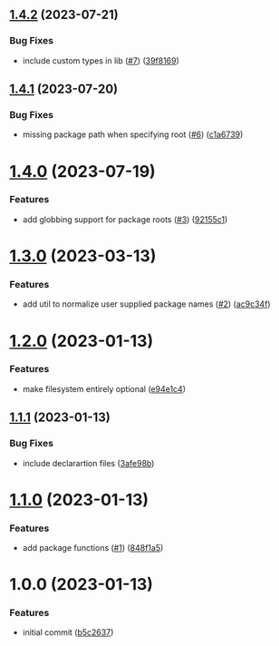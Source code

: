 ## [1.4.2](https://github.com/ExodusMovement/lerna-utils/compare/v1.4.1...v1.4.2) (2023-07-21)


### Bug Fixes

* include custom types in lib ([#7](https://github.com/ExodusMovement/lerna-utils/issues/7)) ([39f8169](https://github.com/ExodusMovement/lerna-utils/commit/39f816922f3ad8b25985c4f411fcaea9c8089b62))

## [1.4.1](https://github.com/ExodusMovement/lerna-utils/compare/v1.4.0...v1.4.1) (2023-07-20)


### Bug Fixes

* missing package path when specifying root ([#6](https://github.com/ExodusMovement/lerna-utils/issues/6)) ([c1a6739](https://github.com/ExodusMovement/lerna-utils/commit/c1a6739e2e8a6a1e356beb48351c766508c35cf4))

# [1.4.0](https://github.com/ExodusMovement/lerna-utils/compare/v1.3.0...v1.4.0) (2023-07-19)


### Features

* add globbing support for package roots ([#3](https://github.com/ExodusMovement/lerna-utils/issues/3)) ([92155c1](https://github.com/ExodusMovement/lerna-utils/commit/92155c11c8d28ed4714b14e4b0b1bee1ff9d80bb))

# [1.3.0](https://github.com/ExodusMovement/lerna-utils/compare/v1.2.0...v1.3.0) (2023-03-13)


### Features

* add util to normalize user supplied package names ([#2](https://github.com/ExodusMovement/lerna-utils/issues/2)) ([ac9c34f](https://github.com/ExodusMovement/lerna-utils/commit/ac9c34fbcb0f9cb4024360299162022c4a2aabcf))

# [1.2.0](https://github.com/ExodusMovement/lerna-utils/compare/v1.1.1...v1.2.0) (2023-01-13)


### Features

* make filesystem entirely optional ([e94e1c4](https://github.com/ExodusMovement/lerna-utils/commit/e94e1c4f7d985b9ee03de10cc9ce312543357b1c))

## [1.1.1](https://github.com/ExodusMovement/lerna-utils/compare/v1.1.0...v1.1.1) (2023-01-13)


### Bug Fixes

* include declarartion files ([3afe98b](https://github.com/ExodusMovement/lerna-utils/commit/3afe98b7dc02c4a51e95a706f9c5d5a09dce2a68))

# [1.1.0](https://github.com/ExodusMovement/lerna-utils/compare/v1.0.0...v1.1.0) (2023-01-13)


### Features

* add package functions ([#1](https://github.com/ExodusMovement/lerna-utils/issues/1)) ([848f1a5](https://github.com/ExodusMovement/lerna-utils/commit/848f1a5b0070bc7702af8ec226309c407ee4f58f))

# 1.0.0 (2023-01-13)


### Features

* initial commit ([b5c2637](https://github.com/ExodusMovement/lerna-utils/commit/b5c26377afd1627a3ff0c478609cb2e812a43d0a))
